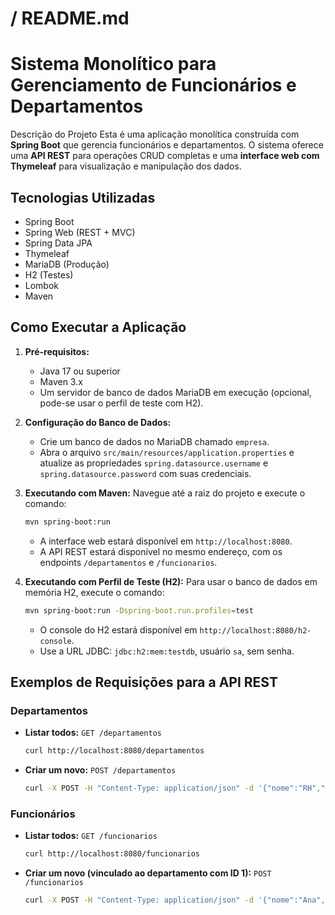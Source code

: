 # / README.md

# Sistema Monolítico para Gerenciamento de Funcionários e Departamentos

Descrição do Projeto
Esta é uma aplicação monolítica construída com **Spring Boot** que gerencia funcionários e departamentos. O sistema oferece uma **API REST** para operações CRUD completas e uma **interface web com Thymeleaf** para visualização e manipulação dos dados. 

## Tecnologias Utilizadas 
* Spring Boot 
* Spring Web (REST + MVC)
* Spring Data JPA 
* Thymeleaf 
* MariaDB (Produção)
* H2 (Testes) 
* Lombok 
* Maven

## Como Executar a Aplicação

1.  **Pré-requisitos:**
    * Java 17 ou superior
    * Maven 3.x
    * Um servidor de banco de dados MariaDB em execução (opcional, pode-se usar o perfil de teste com H2).

2.  **Configuração do Banco de Dados:**
    * Crie um banco de dados no MariaDB chamado `empresa`.
    * Abra o arquivo `src/main/resources/application.properties` e atualize as propriedades `spring.datasource.username` e `spring.datasource.password` com suas credenciais. 

3.  **Executando com Maven:**
    Navegue até a raiz do projeto e execute o comando:
    ```bash
    mvn spring-boot:run
    ```
    * A interface web estará disponível em `http://localhost:8080`.
    * A API REST estará disponível no mesmo endereço, com os endpoints `/departamentos` e `/funcionarios`.

4.  **Executando com Perfil de Teste (H2):**
    Para usar o banco de dados em memória H2, execute o comando:
    ```bash
    mvn spring-boot:run -Dspring-boot.run.profiles=test
    ```
    * O console do H2 estará disponível em `http://localhost:8080/h2-console`.
    * Use a URL JDBC: `jdbc:h2:mem:testdb`, usuário `sa`, sem senha.

##  Exemplos de Requisições para a API REST

### Departamentos

* **Listar todos:** `GET /departamentos`
    ```bash
    curl http://localhost:8080/departamentos
    ```

* **Criar um novo:** `POST /departamentos`
    ```bash
    curl -X POST -H "Content-Type: application/json" -d '{"nome":"RH","localizacao":"Bloco C"}' http://localhost:8080/departamentos
    ```

### Funcionários

* **Listar todos:** `GET /funcionarios`
    ```bash
    curl http://localhost:8080/funcionarios
    ```

* **Criar um novo (vinculado ao departamento com ID 1):** `POST /funcionarios`
    ```bash
    curl -X POST -H "Content-Type: application/json" -d '{"nome":"Ana","email":"ana@email.com","dataAdmissao":"2024-01-15","departamento":{"id":1}}' http://localhost:8080/funcionarios
    ```


